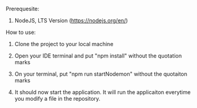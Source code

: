 Prerequesite:
     
1. NodeJS, LTS Version (https://nodejs.org/en/)

How to use:
    
1. Clone the project to your local machine
    
2. Open your IDE terminal and put "npm install" without the quotation marks
   
3. On your terminal, put "npm run startNodemon" without the quotaiton marks
     
4. It should now start the application. It will run the applicaiton everytime you modify a file in the repository.

